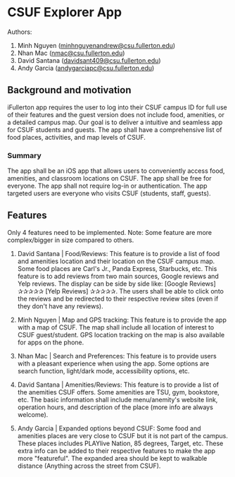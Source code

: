 # CSUF Explorer App
Authors:
1. Minh Nguyen (minhnguyenandrew@csu.fullerton.edu)
2. Nhan Mac (nmac@csu.fullerton.edu)
3. David Santana (davidsant409@csu.fullerton.edu)
4. Andy Garcia (andygarciapc@csu.fullerton.edu)


## Background and motivation
iFullerton app requires the user to log into their CSUF campus ID for full use of their features and the guest version does not include food, amenities, or a detailed campus map. Our goal is to deliver a intuitive and seamless app for CSUF students and guests. The app shall have a comprehensive list of food places, activities, and map levels of CSUF. 

### Summary
The app shall be an iOS app that allows users to conveniently access food, amenities, and classroom locations on CSUF. The app shall be free for everyone. The app shall not require log-in or authentication. The app targeted users are everyone who visits CSUF (students, staff, guests).

## Features
Only 4 features need to be implemented.
Note: Some feature are more complex/bigger in size compared to others. 

1. David Santana | Food/Reviews: This feature is to provide a list of food and amenities location and their location on the CSUF campus map. Some food places are Carl's Jr., Panda Express, Starbucks, etc. This feature is to add reviews from two main sources, Google reviews and Yelp reviews. The display can be side by side like: [Google Reviews] ✰✰✰✰✰    [Yelp Reviews] ✰✰✰✰✰. The users shall be able to click onto the reviews and be redirected to their respective review sites (even if they don't have any reviews).

2. Minh Nguyen | Map and GPS tracking: This feature is to provide the app with a map of CSUF. The map shall include all location of interest to CSUF guest/student. GPS location tracking on the map is also available for apps on the phone.

3. Nhan Mac | Search and Preferences: This feature is to provide users with a pleasant experience when using the app. Some options are search function, light/dark mode, accessibility options, etc.

4. David Santana | Amenities/Reviews: This feature is to provide a list of the anemities CSUF offers. Some amenities are TSU, gym, bookstore, etc. The basic information shall include menu/anemity's website link, operation hours, and description of the place (more info are always welcome).

5. Andy Garcia | Expanded options beyond CSUF: Some food and amenities places are very close to CSUF but it is not part of the campus. These places includes PLAYlive Nation, 85 degrees, Target, etc. These extra info can be added to their respective features to make the app more "featureful". The expanded area should be kept to walkable distance (Anything across the street from CSUF). 
